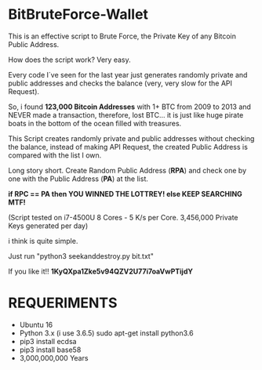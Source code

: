 # BitBruteForce-Wallet
This is an effective script to Brute Force, the Private Key of any Bitcoin Public Address.

How does the script work? 
Very easy.

Every code I´ve seen for the last year just generates randomly private and public addresses and checks the balance (very, very slow for the API Request).

So, i found **123,000 Bitcoin Addresses** with 1+ BTC from 2009 to 2013 and NEVER made a transaction, therefore, lost BTC... it is just like huge pirate boats in the bottom of the ocean filled with treasures.

This Script creates randomly private and public addresses without checking the balance, instead of making API Request, the created Public Address is compared with the list I own.

Long story short. 
Create Random Public Address (**RPA**) and check one by one with the Public Address (**PA**) at the list.

**if RPC == PA then
	YOU WINNED THE LOTTREY!
else
	KEEP SEARCHING MTF!**
	
(Script tested on i7-4500U 8 Cores - 5 K/s per Core. 3,456,000 Private Keys generated per day)

i think is quite simple.

Just run "python3 seekanddestroy.py bit.txt"

If you like it!! **1KyQXpa1Zke5v94QZV2U77i7oaVwPTijdY**


REQUERIMENTS
=
 - Ubuntu 16
 - Python 3.x (i use 3.6.5) sudo apt-get install python3.6
 - pip3 install ecdsa
 - pip3 install base58
 - 3,000,000,000 Years

